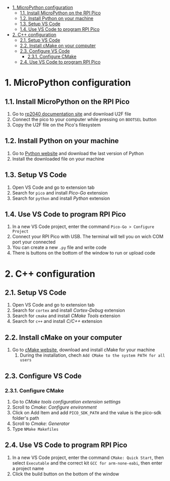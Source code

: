 - [1. MicroPython configuration](#1-micropython-configuration)
  - [1.1. Install MicroPython on the RPI Pico](#11-install-micropython-on-the-rpi-pico)
  - [1.2. Install Python on your machine](#12-install-python-on-your-machine)
  - [1.3. Setup VS Code](#13-setup-vs-code)
  - [1.4. Use VS Code to program RPI Pico](#14-use-vs-code-to-program-rpi-pico)
- [2. C++ configuration](#2-c-configuration)
  - [2.1. Setup VS Code](#21-setup-vs-code)
  - [2.2. Install cMake on your computer](#22-install-cmake-on-your-computer)
  - [2.3. Configure VS Code](#23-configure-vs-code)
    - [2.3.1. Configure CMake](#231-configure-cmake)
  - [2.4. Use VS Code to program RPI Pico](#24-use-vs-code-to-program-rpi-pico)

# 1. MicroPython configuration
## 1.1. Install MicroPython on the RPI Pico
1. Go to [rp2040 documentation site](GettingStartedWithMicroPython) and download U2F file
2. Connect the pico to your computer while pressing on `BOOTSEL` button
3. Copy the U2F file on the Pico's filesystem

## 1.2. Install Python on your machine
1. Go to [Python website](DownloadPython) and download the last version of Python
2. Install the downloaded file on your machine

## 1.3. Setup VS Code
1. Open VS Code and go to extension tab
2. Search for `pico` and install *Pico-Go* extension
3. Search for `python` and install *Python* extension

## 1.4. Use VS Code to program RPI Pico
1. In a new VS Code project, enter the command `Pico-Go > Configure Project`
2. Connect your RPI Pico with USB. The terminal will tell you on wich COM port your connected
3. You can create a new `.py` file and write code
4. There is buttons on the bottom of the window to run or upload code

# 2. C++ configuration

## 2.1. Setup VS Code
1. Open VS Code and go to extension tab
2. Search for `cortex` and install *Cortex-Debug* extension
3. Search for `cmake` and install *CMake Tools* extension
4. Search for `c++` and install *C/C++* extension

## 2.2. Install cMake on your computer
1. Go to [cMake website](CMakeDownload), download and install cMake for your machine
   1. During the installation, chech `Add CMake to the system PATH for all users`

## 2.3. Configure VS Code
### 2.3.1. Configure CMake
1. Go to *CMake tools configuration extension settings*
2. Scroll to *Cmake: Configure environment*
3. Click on Add Item and add `PICO_SDK_PATH` and the value is the pico-sdk folder's path
4. Scroll to *Cmake: Generator*
5. Type `NMake Makefiles`

## 2.4. Use VS Code to program RPI Pico
1. In a new VS Code project, enter the command `CMake: Quick Start`, then select `Executable` and the correct kit `GCC for arm-none-eabi`, then enter a project name
2. Click the build button on the bottom of the window

[GettingStartedWithMicroPython]: https://www.raspberrypi.org/documentation/rp2040/getting-started/#getting-started-with-micropython
[GettingStartedWithC]: https://www.raspberrypi.org/documentation/rp2040/getting-started/#getting-started-with-c
[DownloadPython]: https://www.python.org/downloads/
[ARMDeveloper]: https://developer.arm.com/tools-and-software/open-source-software/developer-tools/gnu-toolchain/gnu-rm/downloads